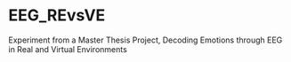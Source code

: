 # EEG_REvsVE
Experiment from a Master Thesis Project, Decoding Emotions through EEG in Real and Virtual Environments
